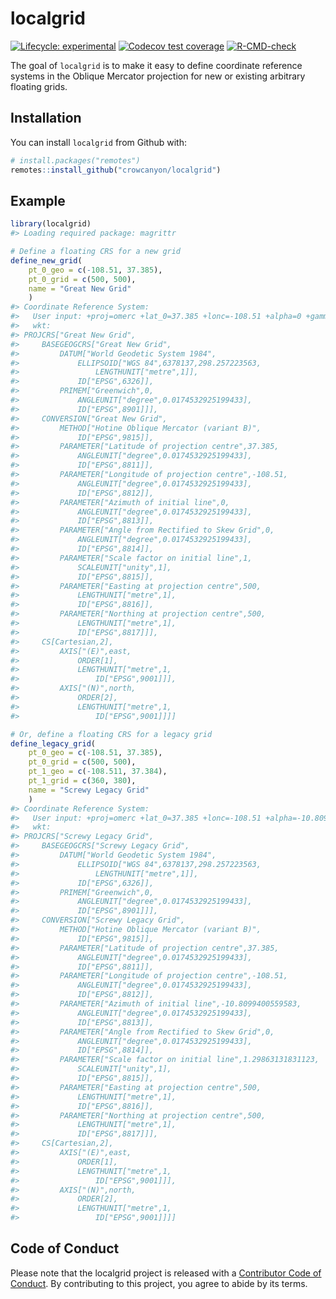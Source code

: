 
<!-- README.md is generated from README.Rmd. Please edit that file -->

# localgrid

<!-- badges: start -->

[![Lifecycle:
experimental](https://img.shields.io/badge/lifecycle-experimental-orange.svg)](https://lifecycle.r-lib.org/articles/stages.html#experimental)
[![Codecov test
coverage](https://codecov.io/gh/crowcanyon/localgrid/branch/master/graph/badge.svg)](https://codecov.io/gh/crowcanyon/localgrid?branch=master)
[![R-CMD-check](https://github.com/crowcanyon/localgrid/workflows/R-CMD-check/badge.svg)](https://github.com/crowcanyon/localgrid/actions)
<!-- badges: end -->

The goal of `localgrid` is to make it easy to define coordinate
reference systems in the Oblique Mercator projection for new or existing
arbitrary floating grids.

## Installation

You can install `localgrid` from Github with:

``` r
# install.packages("remotes")
remotes::install_github("crowcanyon/localgrid")
```

## Example

``` r
library(localgrid)
#> Loading required package: magrittr

# Define a floating CRS for a new grid
define_new_grid(
    pt_0_geo = c(-108.51, 37.385),
    pt_0_grid = c(500, 500),
    name = "Great New Grid"
    )
#> Coordinate Reference System:
#>   User input: +proj=omerc +lat_0=37.385 +lonc=-108.51 +alpha=0 +gamma=0 +k_0=1 +x_0=500 +y_0=500 
#>   wkt:
#> PROJCRS["Great New Grid",
#>     BASEGEOGCRS["Great New Grid",
#>         DATUM["World Geodetic System 1984",
#>             ELLIPSOID["WGS 84",6378137,298.257223563,
#>                 LENGTHUNIT["metre",1]],
#>             ID["EPSG",6326]],
#>         PRIMEM["Greenwich",0,
#>             ANGLEUNIT["degree",0.0174532925199433],
#>             ID["EPSG",8901]]],
#>     CONVERSION["Great New Grid",
#>         METHOD["Hotine Oblique Mercator (variant B)",
#>             ID["EPSG",9815]],
#>         PARAMETER["Latitude of projection centre",37.385,
#>             ANGLEUNIT["degree",0.0174532925199433],
#>             ID["EPSG",8811]],
#>         PARAMETER["Longitude of projection centre",-108.51,
#>             ANGLEUNIT["degree",0.0174532925199433],
#>             ID["EPSG",8812]],
#>         PARAMETER["Azimuth of initial line",0,
#>             ANGLEUNIT["degree",0.0174532925199433],
#>             ID["EPSG",8813]],
#>         PARAMETER["Angle from Rectified to Skew Grid",0,
#>             ANGLEUNIT["degree",0.0174532925199433],
#>             ID["EPSG",8814]],
#>         PARAMETER["Scale factor on initial line",1,
#>             SCALEUNIT["unity",1],
#>             ID["EPSG",8815]],
#>         PARAMETER["Easting at projection centre",500,
#>             LENGTHUNIT["metre",1],
#>             ID["EPSG",8816]],
#>         PARAMETER["Northing at projection centre",500,
#>             LENGTHUNIT["metre",1],
#>             ID["EPSG",8817]]],
#>     CS[Cartesian,2],
#>         AXIS["(E)",east,
#>             ORDER[1],
#>             LENGTHUNIT["metre",1,
#>                 ID["EPSG",9001]]],
#>         AXIS["(N)",north,
#>             ORDER[2],
#>             LENGTHUNIT["metre",1,
#>                 ID["EPSG",9001]]]]

# Or, define a floating CRS for a legacy grid
define_legacy_grid(
    pt_0_geo = c(-108.51, 37.385),
    pt_0_grid = c(500, 500),
    pt_1_geo = c(-108.511, 37.384),
    pt_1_grid = c(360, 380),
    name = "Screwy Legacy Grid"
    )
#> Coordinate Reference System:
#>   User input: +proj=omerc +lat_0=37.385 +lonc=-108.51 +alpha=-10.8099400559583 +gamma=0 +k_0=1.29863131831123 +x_0=500 +y_0=500 
#>   wkt:
#> PROJCRS["Screwy Legacy Grid",
#>     BASEGEOGCRS["Screwy Legacy Grid",
#>         DATUM["World Geodetic System 1984",
#>             ELLIPSOID["WGS 84",6378137,298.257223563,
#>                 LENGTHUNIT["metre",1]],
#>             ID["EPSG",6326]],
#>         PRIMEM["Greenwich",0,
#>             ANGLEUNIT["degree",0.0174532925199433],
#>             ID["EPSG",8901]]],
#>     CONVERSION["Screwy Legacy Grid",
#>         METHOD["Hotine Oblique Mercator (variant B)",
#>             ID["EPSG",9815]],
#>         PARAMETER["Latitude of projection centre",37.385,
#>             ANGLEUNIT["degree",0.0174532925199433],
#>             ID["EPSG",8811]],
#>         PARAMETER["Longitude of projection centre",-108.51,
#>             ANGLEUNIT["degree",0.0174532925199433],
#>             ID["EPSG",8812]],
#>         PARAMETER["Azimuth of initial line",-10.8099400559583,
#>             ANGLEUNIT["degree",0.0174532925199433],
#>             ID["EPSG",8813]],
#>         PARAMETER["Angle from Rectified to Skew Grid",0,
#>             ANGLEUNIT["degree",0.0174532925199433],
#>             ID["EPSG",8814]],
#>         PARAMETER["Scale factor on initial line",1.29863131831123,
#>             SCALEUNIT["unity",1],
#>             ID["EPSG",8815]],
#>         PARAMETER["Easting at projection centre",500,
#>             LENGTHUNIT["metre",1],
#>             ID["EPSG",8816]],
#>         PARAMETER["Northing at projection centre",500,
#>             LENGTHUNIT["metre",1],
#>             ID["EPSG",8817]]],
#>     CS[Cartesian,2],
#>         AXIS["(E)",east,
#>             ORDER[1],
#>             LENGTHUNIT["metre",1,
#>                 ID["EPSG",9001]]],
#>         AXIS["(N)",north,
#>             ORDER[2],
#>             LENGTHUNIT["metre",1,
#>                 ID["EPSG",9001]]]]
```

## Code of Conduct

Please note that the localgrid project is released with a [Contributor
Code of
Conduct](https://contributor-covenant.org/version/2/0/CODE_OF_CONDUCT.html).
By contributing to this project, you agree to abide by its terms.
